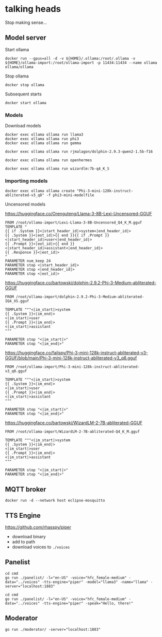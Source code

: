 # talking heads

Stop making sense...

## Model server

Start ollama

```shell
docker run --gpus=all -d -v ${HOME}/.ollama:/root/.ollama -v ${HOME}/ollama-import:/root/ollama-import -p 11434:11434 --name ollama ollama/ollama
```

Stop ollama

```shell
docker stop ollama
```

Subsequent starts

```shell
docker start ollama
```

### Models

Download models

```shell
docker exec ollama ollama run llama3
docker exec ollama ollama run phi3
docker exec ollama ollama run gemma

docker exec ollama ollama run rjmalagon/dolphin-2.9.3-qwen2-1.5b-f16

docker exec ollama ollama run openhermes

docker exec ollama ollama run wizardlm:7b-q4_K_S
```

### Importing models

```shell
docker exec ollama ollama create "Phi-3-mini-128k-instruct-abliterated-v3_q8" -f phi3-mini-modelfile
```

Uncensored models

https://huggingface.co/Orenguteng/Llama-3-8B-Lexi-Uncensored-GGUF

```
FROM /root/ollama-import/Lexi-Llama-3-8B-Uncensored_Q4_K_M.gguf
TEMPLATE "
{{ if .System }}<|start_header_id|>system<|end_header_id|>
{{ .System }}<|eot_id|>{{ end }}{{ if .Prompt }}<|start_header_id|>user<|end_header_id|>
{{ .Prompt }}<|eot_id|>{{ end }}<|start_header_id|>assistant<|end_header_id|>
{{ .Response }}<|eot_id|>
"
PARAMETER num_keep 24
PARAMETER stop <|start_header_id|>
PARAMETER stop <|end_header_id|>
PARAMETER stop <|eot_id|>
```

https://huggingface.co/bartowski/dolphin-2.9.2-Phi-3-Medium-abliterated-GGUF


```
FROM /root/ollama-import/dolphin-2.9.2-Phi-3-Medium-abliterated-IQ4_XS.gguf

TEMPLATE """<|im_start|>system
{{ .System }}<|im_end|>
<|im_start|>user
{{ .Prompt }}<|im_end|>
<|im_start|>assistant
"""

PARAMETER stop "<|im_start|>"
PARAMETER stop "<|im_end|>"
```

https://huggingface.co/failspy/Phi-3-mini-128k-instruct-abliterated-v3-GGUF/blob/main/Phi-3-mini-128k-instruct-abliterated-v3_q8.gguf

```
FROM /root/ollama-import/Phi-3-mini-128k-instruct-abliterated-v3_q8.gguf

TEMPLATE """<|im_start|>system
{{ .System }}<|im_end|>
<|im_start|>user
{{ .Prompt }}<|im_end|>
<|im_start|>assistant
"""

PARAMETER stop "<|im_start|>"
PARAMETER stop "<|im_end|>"
```


https://huggingface.co/bartowski/WizardLM-2-7B-abliterated-GGUF


```
FROM /root/ollama-import/WizardLM-2-7B-abliterated-Q4_K_M.gguf

TEMPLATE """<|im_start|>system
{{ .System }}<|im_end|>
<|im_start|>user
{{ .Prompt }}<|im_end|>
<|im_start|>assistant
"""

PARAMETER stop "<|im_start|>"
PARAMETER stop "<|im_end|>"
```


## MQTT broker

```shell
docker run -d --network host eclipse-mosquitto
```

## TTS Engine

https://github.com/rhasspy/piper

- download binary
- add to path
- download voices to `./voices`

## Panelist

```shell
cd cmd
go run ./panelist/ -l="en-US" -voice="hfc_female-medium" -data="../voices" -tts-engine="piper" -model="llama3" -name="llama" -server="localhost:1883"
```

```shell
cd cmd
go run ./panelist/ -l="en-US" -voice="hfc_female-medium" -data="../voices" -tts-engine="piper" -speak="Hello, there!"
```

## Moderator

```shell
go run ./moderator/ -server="localhost:1883"
```

